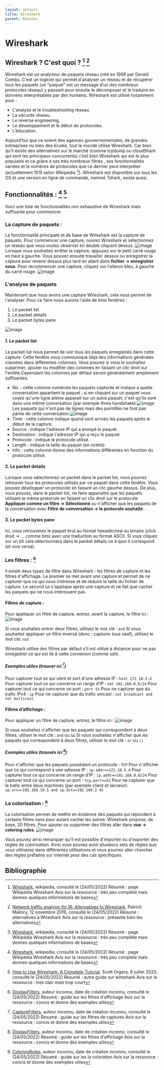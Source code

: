 ```yaml
---
layout: default
title: Wireshark
parent: Réseaux
---
```


# Wireshark

## Wireshark ? C'est quoi ? [^2] [^4]

Wireshark est un analyseur de paquets réseau créé en 1998 par Gerald Combs. C'est un logiciel qui permet d'analyser un réseau et de récupérer tous les paquets (un "paquet" est un message d’un des nombreux protocoles réseau) y passant pour ensuite le décomposer et le traduire en données interprétables par des humains.
Wireshark est utilisé notamment pour :

- L'analyse et le troubleshooting réseau.
- La sécurité réseau.
- Le reverse engineering.
- Le développement et le début de protocoles.
- L’éducation.

Aujourd’hui que ce soient des agences gouvernementales, de grandes entreprises ou bien des écoles, tout le monde utilise Wireshark. Car bien qu’il existe des alternatives sur le marché (comme tcpdump ou cloudShark qui sont les principaux concurrents) c’est bien Wireshark qui est le plus populaire et ce grâce à ses très nombreux filtres , ses fonctionnalités variées et le nombres de protocoles que ce dernier peut interpréter (actuellement 1515 selon Wikipédia [^2]).
Wireshark est disponible sur tous les OS et une version en ligne de commande, nommé Tshark, existe aussi.

## Fonctionnalités : [^2] [^5]

Voici une liste de fonctionnalités non exhaustive de Wireshark mais suffisante pour commencer.

### La capture de paquets :

La fonctionnalité principale et de base de Wireshark est la capture de paquets. Pour commencer une capture, ouvrez Wireshark et sélectionnez un réseau que vous voulez observer en double cliquant dessus.
![image](https://user-images.githubusercontent.com/62069633/170109781-124844a2-4c1d-4583-8e6c-85e1d788fb4e.png)
Lorsque vous souhaitez arrêter la capture, appuyez sur le petit carré rouge en haut à gauche.
Vous pouvez ensuite travailler dessus ou enregistrer la capture pour revenir dessus plus tard en allant dans **fichier -> enregistrer sous**.
Pour recommencer une capture, cliquez sur l'aileron bleu, à gauche du carré rouge.
![image](https://user-images.githubusercontent.com/62069633/170111507-3912c10a-ce96-4149-b715-db2f774c736e.png)

### L'analyse de paquets

Maintenant que nous avons une capture Wireshark, cela nous permet de l'analyser. Pour ce faire nous aurons l'aide de trois fenêtres :

1. Le packet list
2. Le packet details
3. Le packet bytes pane

![image](https://user-images.githubusercontent.com/62069633/170119431-f55549da-1adb-4bfb-8e43-2ae49e237546.png)

#### 1. Le packet list

Le packet list nous permet de voir tous les paquets enregistrés dans cette capture. Cette fenêtre vous communique déjà des informations générales classées dans différentes colonnes. Vous pouvez si vous le souhaitez supprimer, ajouter ou modifier des colonnes en faisant un clic droit sur l'entête.Cependant les colonnes par défaut seront généralement amplement suffisantes.

- No. : cette colonne numérote les paquets capturés et indique à quelle conversation appartient le paquet : si en cliquant sur un paquet vous voyez qu'une ligne pleine apparait sur un autre paquet, c'est qu'ils sont dans une même conversation (par exemple three handshake).![image](https://user-images.githubusercontent.com/62069633/170123265-fcdcf935-272d-42d4-9b04-e25624661fe5.png)Les paquets qui n'ont pas de lignes mais des pointillés ne font pas partie de cette conversation.![image](https://user-images.githubusercontent.com/62069633/170123621-fe1cc571-e45b-43c0-bf79-532116f7d749.png)
- Time : cette colonne indique quand sont arrivés les paquets après le début de la capture.
- Source : indique l'adresse IP qui a envoyé le paquet.
- Destination : indique l'adresse IP qui a reçu le paquet.
- Protocole : indique le protocole utilisé.
- Length : indique la taille du paquet (en octets).
- Info : cette colonne donne des informations différentes en fonction du protocole utilisé.

#### 2. Le packet details

Lorsque vous sélectionnez un packet dans le packet list, vous pourrez retrouver tous les protocoles utilisés par ce paquet dans cette fenêtre.
Vous pouvez développer un protocole en faisant un clic gauche dessus.
De plus, vous pouvez, dans le packet list, ne faire apparaitre que les paquets utilisant le même protocole en faisant un clic droit sur le protocole **Appliquer comme un filtre -> Sélectionné** ou n'afficher que les paquets de la conversation avec **Filtre de conversation -> le protocole souhaité**.

#### 3. Le packet bytes pane

Ici, vous retrouverez le paquet brut au format hexadécimal ou binaire (click droit -> ... comme bits) avec une traduction au format ASCII. Si vous cliquez sur un bit cela sélectionnera dans le packet détails ce à quoi il correspond (et vice versa).

### Les filtres : [^7]

Il existe deux types de filtre dans Wireshark : les filtres de capture et les filtres d'affichage. Le premier se met avant une capture et permet de ne capturer que ce qui nous intéresse et de réduire la taille du fichier de capture. Le second lui s'applique après une capture et ne fait que cacher les paquets qui ne nous intéressent pas.

#### Filtres de capture :

Pour appliquer un filtre de capture, entrez, avant la capture, le filtre ici :
![image](https://user-images.githubusercontent.com/62069633/170136920-c9313d66-dd70-4da5-9b51-57b10902a2ca.png)

Si vous souhaitez entrer deux filtres, utilisez le mot clé : `and`
Si vous souhaitez appliquer un filtre inversé (donc : capturer tous sauf), utilisez le mot clé: `not`

Wireshark utilise des filtres par défaut s’il est utilisé à distance pour ne pas enregistrer ce qui est lié à cette connexion (comme ssh).

##### Exemples utiles (trouver ici [^6])

Pour capturer tout se qui vient et sort d'une adresse IP :
`host 172.18.5.4`
Pour capturer tout ce qui concerne un range d’IP :
`net 192.168.0.0/24`
Pour capturer tout ce qui concerne un port :
`port 53`
Pour ne capturer que du trafic IPv4 :
`ip`
Pour ne capturer que du trafic unicast :
`not broadcast and not multicast`

#### Filtres d’affichage :

Pour appliquer un filtre de capture, entrez, le filtre ici :
![image](https://user-images.githubusercontent.com/62069633/170139504-3bd37f17-fa69-4376-b305-01c3f09a3876.png)

Si vous souhaitez n'afficher que les paquets qui correspondent à deux filtres, utiliser le mot clé : `and` ou `&&`
Si vous souhaitez n'afficher que les paquets qui correspondent à deux filtres, utiliser le mot clé : `or` ou `||`

##### Exemples utiles (trouvés ici [^7])

Pour n'afficher que les paquets possédant un protocole :
`TCP`
Pour n'afficher que ce qui correspond à une adresse IP :
`ip.addr==172.18.5.4`
Pour capturer tout ce qui concerne un range d’IP :
`ip.addr==192.168.0.0/24`
Pour capturer tout ce qui concerne un port :
`tcp.port==53`
Pour ne capturer que le trafic entre deux machines (par exemple client et serveur):
`ip.src==192.168.18.5 and ip.dst==192.168.2.45`

### La colorisation : [^8]

La colorisation permet de mettre en évidence des paquets qui répondent à certains filtres sans pour autant cacher les autres. Wireshark propose, de base, 20 filtres. Pour ajouter ou supprimer des filtres aller dans **vue -> coloring rules**.
![image](https://user-images.githubusercontent.com/62069633/170142753-0138ffd1-61dd-4164-a87f-9ad87fc1daee.png)

Vous pouvez ainsi remarquer qu'il est possible d'importer ou d'exporter des règles de colorisation. Ainsi vous pouvez avoir plusieurs sets de règles que vous utiliserez dans différentes utilisations et vous pourrez aller chercher des règles préfaites sur internet pour des cas spécifiques.

## Bibliographie

[^1]: [Wireshark User’s Guide](https://www.wireshark.org/docs/wsug_html_chunked/), auteur inconnu, date de création inconnu, consulté le (24/05/2022)
         Résumé : documentation officielle de Wireshark
         Avis sur la ressource : clair et très complet malgré un design un peu rebutant
    
[^2]: [Wireshark](https://fr.wikipedia.org/wiki/Wireshark), wikipedia, consulté le (24/05/2022)
         Résumé : page Wikipédia Wireshark
         Avis sur la ressource : très peu complète mais donnes quelques informations de bases
    
[^3]: [Comment utiliser Wireshark: tutoriel complet + astuces](https://www.varonis.com/fr/blog/comment-utiliser-wireshark), Jeff Petters, 12 mai 2021, consulté le (24/05/2022)
         Résumé : petit guide concis sur wireshark
         Avis sur la ressource : petit guide concis mais clair et agréable à lire
    
[^4]: [Network traffic analysis for IR: Alternatives to Wireshark](https://resources.infosecinstitute.com/topic/network-traffic-analysis-for-ir-alternatives-to-wireshark/), Patrick Mallory, 12 novembre 2019, consulté le (24/05/2022)
         Résumé : alternatives à Wireshark
         Avis sur la ressource : présente bien les alternatives
    
[^5]: [How to Use Wireshark: A Complete Tutorial](https://www.lifewire.com/wireshark-tutorial-4143298),  Scott Orgera, 8 juillet 2020, consulté le (24/05/2022)
         Résumé : autre guide sur wireshark
         Avis sur la ressource : très clair mais trop court
    
[^6]: [CaptureFilters](https://wiki.wireshark.org/CaptureFilters),  auteur inconnu, date de création inconnu, consulté le (24/05/2022)
         Résumé : guide sur les filtres de captures
         Avis sur la ressource : concis et donne des exemples utiles
    
[^7]: [DisplayFilters](https://wiki.wireshark.org/DisplayFilters),  auteur inconnu, date de création inconnu, consulté le (24/05/2022)
         Résumé : guide sur les filtres d'affichage
         Avis sur la ressource : concis et donne des exemples utiles
[^8]: [ColoringRules](https://wiki.wireshark.org/ColoringRules),  auteur inconnu, date de création inconnu, consulté le (24/05/2022)
      Résumé : guide sur les la coloration
      Avis sur la ressource : concis et donne des exemples utiles
